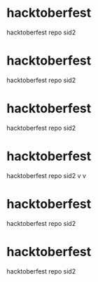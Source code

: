 # hacktoberfest
hacktoberfest repo
sid2

# hacktoberfest
hacktoberfest repo
sid2

# hacktoberfest
hacktoberfest repo
sid2
# hacktoberfest
hacktoberfest repo
sid2
v
v

# hacktoberfest
hacktoberfest repo
sid2
# hacktoberfest
hacktoberfest repo
sid2


